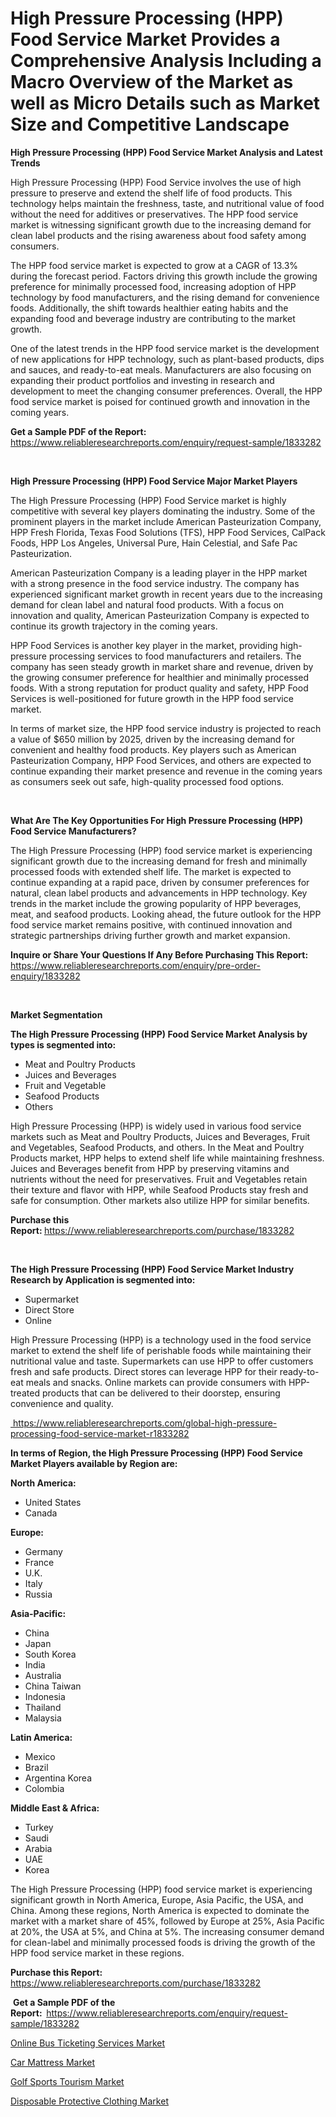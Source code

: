 <p><h1>High Pressure Processing (HPP) Food Service Market Provides a Comprehensive Analysis Including a Macro Overview of the Market as well as Micro Details such as Market Size and Competitive Landscape</h1></p><p><strong>High Pressure Processing (HPP) Food Service Market Analysis and Latest Trends</strong></p>
<p><p>High Pressure Processing (HPP) Food Service involves the use of high pressure to preserve and extend the shelf life of food products. This technology helps maintain the freshness, taste, and nutritional value of food without the need for additives or preservatives. The HPP food service market is witnessing significant growth due to the increasing demand for clean label products and the rising awareness about food safety among consumers.</p><p>The HPP food service market is expected to grow at a CAGR of 13.3% during the forecast period. Factors driving this growth include the growing preference for minimally processed food, increasing adoption of HPP technology by food manufacturers, and the rising demand for convenience foods. Additionally, the shift towards healthier eating habits and the expanding food and beverage industry are contributing to the market growth.</p><p>One of the latest trends in the HPP food service market is the development of new applications for HPP technology, such as plant-based products, dips and sauces, and ready-to-eat meals. Manufacturers are also focusing on expanding their product portfolios and investing in research and development to meet the changing consumer preferences. Overall, the HPP food service market is poised for continued growth and innovation in the coming years.</p></p>
<p><strong>Get a Sample PDF of the Report:&nbsp;</strong> <a href="https://www.reliableresearchreports.com/enquiry/request-sample/1833282">https://www.reliableresearchreports.com/enquiry/request-sample/1833282</a></p>
<p>&nbsp;</p>
<p><strong>High Pressure Processing (HPP) Food Service Major Market Players</strong></p>
<p><p>The High Pressure Processing (HPP) Food Service market is highly competitive with several key players dominating the industry. Some of the prominent players in the market include American Pasteurization Company, HPP Fresh Florida, Texas Food Solutions (TFS), HPP Food Services, CalPack Foods, HPP Los Angeles, Universal Pure, Hain Celestial, and Safe Pac Pasteurization.</p><p>American Pasteurization Company is a leading player in the HPP market with a strong presence in the food service industry. The company has experienced significant market growth in recent years due to the increasing demand for clean label and natural food products. With a focus on innovation and quality, American Pasteurization Company is expected to continue its growth trajectory in the coming years.</p><p>HPP Food Services is another key player in the market, providing high-pressure processing services to food manufacturers and retailers. The company has seen steady growth in market share and revenue, driven by the growing consumer preference for healthier and minimally processed foods. With a strong reputation for product quality and safety, HPP Food Services is well-positioned for future growth in the HPP food service market.</p><p>In terms of market size, the HPP food service industry is projected to reach a value of $650 million by 2025, driven by the increasing demand for convenient and healthy food products. Key players such as American Pasteurization Company, HPP Food Services, and others are expected to continue expanding their market presence and revenue in the coming years as consumers seek out safe, high-quality processed food options.</p></p>
<p>&nbsp;</p>
<p><strong>What Are The Key Opportunities For High Pressure Processing (HPP) Food Service Manufacturers?</strong></p>
<p><p>The High Pressure Processing (HPP) food service market is experiencing significant growth due to the increasing demand for fresh and minimally processed foods with extended shelf life. The market is expected to continue expanding at a rapid pace, driven by consumer preferences for natural, clean label products and advancements in HPP technology. Key trends in the market include the growing popularity of HPP beverages, meat, and seafood products. Looking ahead, the future outlook for the HPP food service market remains positive, with continued innovation and strategic partnerships driving further growth and market expansion.</p></p>
<p><strong>Inquire or Share Your Questions If Any Before Purchasing This Report:</strong> <a href="https://www.reliableresearchreports.com/enquiry/pre-order-enquiry/1833282">https://www.reliableresearchreports.com/enquiry/pre-order-enquiry/1833282</a></p>
<p>&nbsp;</p>
<p><strong>Market Segmentation</strong></p>
<p><strong>The High Pressure Processing (HPP) Food Service Market Analysis by types is segmented into:</strong></p>
<p><ul><li>Meat and Poultry Products</li><li>Juices and Beverages</li><li>Fruit and Vegetable</li><li>Seafood Products</li><li>Others</li></ul></p>
<p><p>High Pressure Processing (HPP) is widely used in various food service markets such as Meat and Poultry Products, Juices and Beverages, Fruit and Vegetables, Seafood Products, and others. In the Meat and Poultry Products market, HPP helps to extend shelf life while maintaining freshness. Juices and Beverages benefit from HPP by preserving vitamins and nutrients without the need for preservatives. Fruit and Vegetables retain their texture and flavor with HPP, while Seafood Products stay fresh and safe for consumption. Other markets also utilize HPP for similar benefits.</p></p>
<p><strong>Purchase this Report:&nbsp;</strong><a href="https://www.reliableresearchreports.com/purchase/1833282">https://www.reliableresearchreports.com/purchase/1833282</a></p>
<p>&nbsp;</p>
<p><strong>The High Pressure Processing (HPP) Food Service Market Industry Research by Application is segmented into:</strong></p>
<p><ul><li>Supermarket</li><li>Direct Store</li><li>Online</li></ul></p>
<p><p>High Pressure Processing (HPP) is a technology used in the food service market to extend the shelf life of perishable foods while maintaining their nutritional value and taste. Supermarkets can use HPP to offer customers fresh and safe products. Direct stores can leverage HPP for their ready-to-eat meals and snacks. Online markets can provide consumers with HPP-treated products that can be delivered to their doorstep, ensuring convenience and quality.</p></p>
<p><a href="https://www.reliableresearchreports.com/global-high-pressure-processing-food-service-market-r1833282">&nbsp;https://www.reliableresearchreports.com/global-high-pressure-processing-food-service-market-r1833282</a></p>
<p><strong>In terms of Region, the High Pressure Processing (HPP) Food Service Market Players available by Region are:</strong></p>
<p>
    <p> <strong> North America: </strong>
        <ul>
            <li>United States</li>
            <li>Canada</li>
        </ul>
        </p> 
    <p> <strong> Europe: </strong>
        <ul>
            <li>Germany</li>
            <li>France</li>
            <li>U.K.</li>
            <li>Italy</li>
            <li>Russia</li>
        </ul>
        </p> 
    <p> <strong> Asia-Pacific: </strong>
        <ul>
            <li>China</li>
            <li>Japan</li>
            <li>South Korea</li>
            <li>India</li>
            <li>Australia</li>
            <li>China Taiwan</li>
            <li>Indonesia</li>
            <li>Thailand</li>
            <li>Malaysia</li>
        </ul>
        </p> 
    <p> <strong> Latin America: </strong>
        <ul>
            <li>Mexico</li>
            <li>Brazil</li>
            <li>Argentina Korea</li>
            <li>Colombia</li>
        </ul>
        </p> 
    <p> <strong> Middle East & Africa: </strong>
        <ul>
            <li>Turkey</li>
            <li>Saudi</li>
            <li>Arabia</li>
            <li>UAE</li>
            <li>Korea</li>
        </ul>
    </p>
    </p>
<p><p>The High Pressure Processing (HPP) food service market is experiencing significant growth in North America, Europe, Asia Pacific, the USA, and China. Among these regions, North America is expected to dominate the market with a market share of 45%, followed by Europe at 25%, Asia Pacific at 20%, the USA at 5%, and China at 5%. The increasing consumer demand for clean-label and minimally processed foods is driving the growth of the HPP food service market in these regions.</p></p>
<p><strong>Purchase this Report: </strong><a href="https://www.reliableresearchreports.com/purchase/1833282">https://www.reliableresearchreports.com/purchase/1833282</a></p>
<p>&nbsp;<strong>Get a Sample PDF of the Report:&nbsp;&nbsp;</strong><a href="https://www.reliableresearchreports.com/enquiry/request-sample/1833282">https://www.reliableresearchreports.com/enquiry/request-sample/1833282</a></p>
<p><strong></strong></p>
<p><p><a href="https://github.com/ashman753/Market-Research-Report-List-1/blob/main/online-bus-ticketing-services-market.md">Online Bus Ticketing Services Market</a></p><p><a href="https://www.linkedin.com/pulse/car-mattress-market-report-reveals-latest-trends-growth-nw42f?trackingId=GXzD4otf7veXaTiAKNBmnw%3D%3D">Car Mattress Market</a></p><p><a href="https://github.com/LibbySpencer2018/Market-Research-Report-List-1/blob/main/golf-sports-tourism-market.md">Golf Sports Tourism Market</a></p><p><a href="https://www.linkedin.com/pulse/disposable-protective-clothing-market-size-cagr-trends-pjdif?trackingId=oTbR4GhtrPSl1zYyl4qR%2Bw%3D%3D">Disposable Protective Clothing Market</a></p></p>
